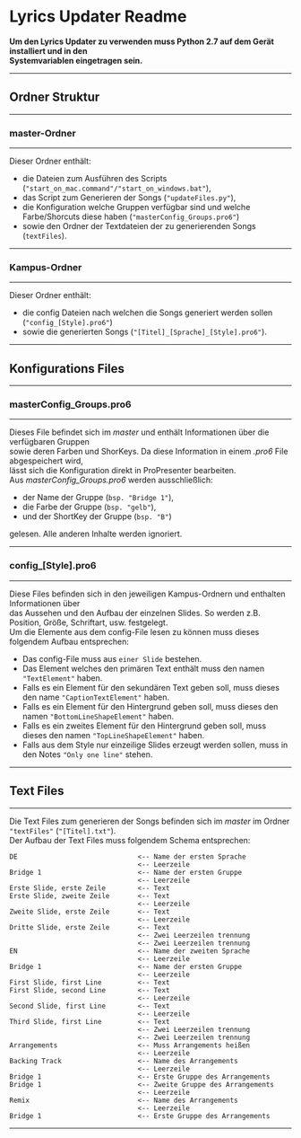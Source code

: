 # Lyrics Updater Readme
**Um den Lyrics Updater zu verwenden muss Python 2.7 auf dem Gerät installiert und in den  
Systemvariablen eingetragen sein.**

---
## Ordner Struktur
---
### master-Ordner
---
Dieser Ordner enthält:
* die Dateien zum Ausführen des Scripts (`"start_on_mac.command"/"start_on_windows.bat"`),
* das Script zum Generieren der Songs (`"updateFiles.py"`),
* die Konfiguration welche Gruppen verfügbar sind und welche Farbe/Shorcuts diese
haben (`"masterConfig_Groups.pro6"`)
* sowie den Ordner der Textdateien der zu generierenden Songs (`textFiles`).

---
### Kampus-Ordner
---
Dieser Ordner enthält:
* die config Dateien nach welchen die Songs generiert werden sollen (`"config_[Style].pro6"`)
* sowie die generierten Songs (`"[Titel]_[Sprache]_[Style].pro6"`).

---
## Konfigurations Files
---
### masterConfig_Groups.pro6
---
Dieses File befindet sich im *master* und enthält Informationen über die verfügbaren Gruppen  
sowie deren Farben und ShorKeys. Da diese Information in einem *.pro6* File abgespeichert wird,  
lässt sich die Konfiguration direkt in ProPresenter bearbeiten.  
Aus *masterConfig_Groups.pro6* werden ausschließlich:
* der Name der Gruppe (`bsp. "Bridge 1"`),
* die Farbe der Gruppe (`bsp. "gelb"`),
* und der ShortKey der Gruppe (`bsp. "B"`)

gelesen. Alle anderen Inhalte werden ignoriert.  

---
### config_[Style].pro6
---
Diese Files befinden sich in den jeweiligen Kampus-Ordnern und enthalten Informationen über  
das Aussehen und den Aufbau der einzelnen Slides. So werden z.B. Position, Größe, Schriftart, usw. festgelegt.  
Um die Elemente aus dem config-File lesen zu können muss dieses folgendem Aufbau entsprechen:
* Das config-File muss aus `einer Slide` bestehen.
* Das Element welches den primären Text enthält muss den namen `"TextElement"` haben.
* Falls es ein Element für den sekundären Text geben soll, muss dieses den name `"CaptionTextElement"` haben.
* Falls es ein Element für den Hintergrund geben soll, muss dieses den namen `"BottomLineShapeElement"` haben.
* Falls es ein zweites Element für den Hintergrund geben soll, muss dieses den namen `"TopLineShapeElement"` haben.
* Falls aus dem Style nur einzeilige Slides erzeugt werden sollen, muss in den Notes `"Only one line"` stehen.


---
## Text Files
---
Die Text Files zum generieren der Songs befinden sich im *master* im Ordner `"textFiles"` (`"[Titel].txt"`).  
Der Aufbau der Text Files muss folgendem Schema entsprechen:
```
DE                              <-- Name der ersten Sprache
                                <-- Leerzeile
Bridge 1                        <-- Name der ersten Gruppe
                                <-- Leerzeile
Erste Slide, erste Zeile        <-- Text
Erste Slide, zweite Zeile       <-- Text
                                <-- Leerzeile
Zweite Slide, erste Zeile       <-- Text
                                <-- Leerzeile
Dritte Slide, erste Zeile       <-- Text
                                <-- Zwei Leerzeilen trennung
                                <-- Zwei Leerzeilen trennung
EN                              <-- Name der zweiten Sprache
                                <-- Leerzeile
Bridge 1                        <-- Name der ersten Gruppe
                                <-- Leerzeile
First Slide, first Line         <-- Text
First Slide, second Line        <-- Text
                                <-- Leerzeile
Second Slide, first Line        <-- Text
                                <-- Leerzeile
Third Slide, first Line         <-- Text
                                <-- Zwei Leerzeilen trennung
                                <-- Zwei Leerzeilen trennung
Arrangements                    <-- Muss Arrangements heißen
                                <-- Leerzeile
Backing Track                   <-- Name des Arrangements
                                <-- Leerzeile
Bridge 1                        <-- Erste Gruppe des Arrangements
Bridge 1                        <-- Zweite Gruppe des Arrangements
                                <-- Leerzeile
Remix                           <-- Name des Arrangements
                                <-- Leerzeile
Bridge 1                        <-- Erste Gruppe des Arrangements
```
---

